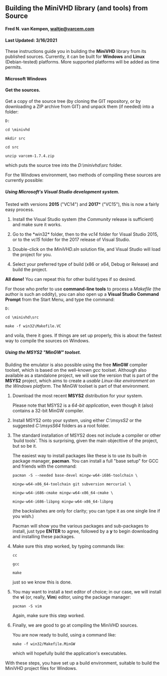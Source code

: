 ## Building the MiniVHD library (and tools) from Source


#### Fred N. van Kempen, <waltje@varcem.com>

#### Last Updated: 3/16/2021


These instructions guide you in building the **MiniVHD** library from
its published sources. Currently, it can be built for **Windows** and
**Linux** (Debian-tested) platforms.  More supported platforms will be
added as time permits.


#### Microsoft Windows

#### Get the sources.
Get a copy of the source tree (by cloning the GIT repository, or
by downloading a ZIP archive from GIT) and unpack them (if needed)
into a folder:

  `D:`

  `cd \minivhd`

  `mkdir src`

  `cd src`

  `unzip varcem-1.7.4.zip`

which puts the source tree into the *D:\minivhd\src* folder.

For the Windows environment, two methods of compiling these sources are currently possible:

##### Using Microsoft's Visual Studio development system.
Tested with versions **2015** ("VC14") and **2017*** ("VC15"), this is now a
fairly easy process.

1.  Install the Visual Studio system (the *Community* release is sufficient) and make sure it works.

2.  Go to the *win32\* folder, then to the *vc14* folder for Visual Studio 2015, or to the *vc15* folder for the 2017 release of Visual Studio.

3.  Double-click on the *MiniVHD.sln* solution file, and Visual Studio will load the project for you.

4.  Select your preferred type of build (x86 or x64, Debug or Release) and build the project.

**All done!**  You can repeat this for other build types if so desired.

For those who prefer to use **command-line tools** to process a *Makefile* (the author is such an oddity), you can also open up a **Visual Studio Command Prompt** from the Start Menu, and type the command:

  `D:`

  `cd \minivhd\src`

  `make -f win32\Makefile.VC`
  
and voila, there it goes. If things are set up properly, this is about the fastest way to compile the sources on Windows.

##### Using the MSYS2 "MinGW" toolset.
Building the emulator is also possible using the free **MinGW** compiler toolset, which is based on the well-known *gcc* toolset. Although also available as a standalone project, we will use the version that is part of the **MSYS2** project, which aims to create a *usable Linux-like environment on the Windows platform*. The MinGW toolset is part of that environment.

1.  Download the most recent **MSYS2** distribution for your system.

    Please note that MSYS2 is a *64-bit application*, even though it
    (also) contains a 32-bit MinGW compiler.

2.  Install MSYS2 onto your system, using either *C:\msysS2* or the
    suggested *C:\msysS64* folders as a root folder.

3.  The standard installation of MSYS2 does not include a compiler
    or other 'build tools'. This is surprising, given the main
    objecttive of the project, but so be it.

    The easiest way to install packages like these is to use its
    built-in package manager, **pacman**.  You can install a full
    "base setup" for GCC and friends with the command:

      `pacman -S --needed base-devel mingw-w64-i686-toolchain \`

      `mingw-w64-x86_64-toolchain git subversion mercurial \`

      `mingw-w64-i686-cmake mingw-w64-x86_64-cmake \`

      `mingw-w64-i686-libpng mingw-w64-x86_64-libpng`

    (the backslashes are only for clarity; you can type it as one
    single line if you wish.)

    Pacman will show you the various packages and sub-packages to
    install, just type **ENTER** to agree, followed by a **y** to begin
    downloading and installing these packages.

4.  Make sure this step worked, by typing commands like:

     `cc`

     `gcc`

     `make`

    just so we know this is done.

5.  You may want to install a text editor of choice; in our case, we
    will install the **vi** (or, really, **Vim**) editor, using the package
    manager:

      `pacman -S vim`

    Again, make sure this step worked.

6.  Finally, we are good to go at compiling the MiniVHD sources.

    You are now ready to build, using a command like:

      `make -f win32/Makefile.MinGW`

    which will hopefully build the application's executables.

With these steps, you have set up a build environment, suitable
to build the MiniVHD project files for Windows.

